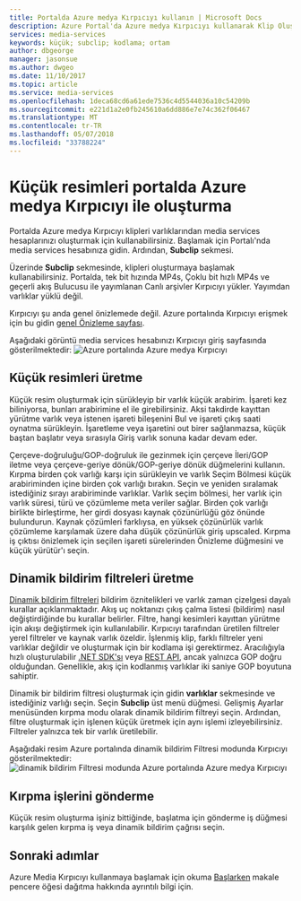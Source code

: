 ```yaml
---
title: Portalda Azure medya Kırpıcıyı kullanın | Microsoft Docs
description: Azure Portal'da Azure medya Kırpıcıyı kullanarak Klip Oluştur
services: media-services
keywords: küçük; subclip; kodlama; ortam
author: dbgeorge
manager: jasonsue
ms.author: dwgeo
ms.date: 11/10/2017
ms.topic: article
ms.service: media-services
ms.openlocfilehash: 1deca68cd6a61ede7536c4d5544036a10c54209b
ms.sourcegitcommit: e221d1a2e0fb245610a6dd886e7e74c362f06467
ms.translationtype: MT
ms.contentlocale: tr-TR
ms.lasthandoff: 05/07/2018
ms.locfileid: "33788224"
---
```

# <a name="create-clips-with-azure-media-clipper-in-the-portal"></a>Küçük resimleri portalda Azure medya Kırpıcıyı ile oluşturma
Portalda Azure medya Kırpıcıyı klipleri varlıklarından media services hesaplarınızı oluşturmak için kullanabilirsiniz. Başlamak için Portalı'nda media services hesabınıza gidin. Ardından, **Subclip** sekmesi.

Üzerinde **Subclip** sekmesinde, klipleri oluşturmaya başlamak kullanabilirsiniz. Portalda, tek bit hızında MP4s, Çoklu bit hızlı MP4s ve geçerli akış Bulucusu ile yayımlanan Canlı arşivler Kırpıcıyı yükler. Yayımdan varlıklar yüklü değil.

Kırpıcıyı şu anda genel önizlemede değil. Azure portalında Kırpıcıyı erişmek için bu gidin [genel Önizleme sayfası](https://portal.azure.com/?feature.subclipper=true).

Aşağıdaki görüntü media services hesabınızı Kırpıcıyı giriş sayfasında gösterilmektedir: ![Azure portalında Azure medya Kırpıcıyı](media/media-services-azure-media-clipper-portal/media-services-azure-media-clipper-portal.png)

## <a name="producing-clips"></a>Küçük resimleri üretme
Küçük resim oluşturmak için sürükleyip bir varlık küçük arabirim. İşareti kez biliniyorsa, bunları arabirimine el ile girebilirsiniz. Aksi takdirde kayıttan yürütme varlık veya istenen işareti bileşenini Bul ve işareti çıkış saati oynatma sürükleyin. İşaretleme veya işaretini out birer sağlanmazsa, küçük baştan başlatır veya sırasıyla Giriş varlık sonuna kadar devam eder.

Çerçeve-doğruluğu/GOP-doğruluk ile gezinmek için çerçeve İleri/GOP iletme veya çerçeve-geriye dönük/GOP-geriye dönük düğmelerini kullanın. Kırpma birden çok varlığı karşı için sürükleyin ve varlık Seçim Bölmesi küçük arabiriminden içine birden çok varlığı bırakın. Seçin ve yeniden sıralamak istediğiniz sırayı arabiriminde varlıklar. Varlık seçim bölmesi, her varlık için varlık süresi, türü ve çözümleme meta veriler sağlar. Birden çok varlığı birlikte birleştirme, her girdi dosyası kaynak çözünürlüğü göz önünde bulundurun. Kaynak çözümleri farklıysa, en yüksek çözünürlük varlık çözümleme karşılamak üzere daha düşük çözünürlük giriş upscaled. Kırpma iş çıktısı önizlemek için seçilen işareti sürelerinden Önizleme düğmesini ve küçük yürütür'ı seçin.

## <a name="producing-dynamic-manifest-filters"></a>Dinamik bildirim filtreleri üretme
[Dinamik bildirim filtreleri](https://azure.microsoft.com/blog/dynamic-manifest/) bildirim öznitelikleri ve varlık zaman çizelgesi dayalı kurallar açıklanmaktadır. Akış uç noktanızı çıkış çalma listesi (bildirim) nasıl değiştirdiğinde bu kurallar belirler. Filtre, hangi kesimleri kayıttan yürütme için akışı değiştirmek için kullanılabilir. Kırpıcıyı tarafından üretilen filtreler yerel filtreler ve kaynak varlık özeldir. İşlenmiş klip, farklı filtreler yeni varlıklar değildir ve oluşturmak için bir kodlama işi gerektirmez. Aracılığıyla hızlı oluşturulabilir [.NET SDK'sı](https://docs.microsoft.com/azure/media-services/media-services-dotnet-dynamic-manifest) veya [REST API](https://docs.microsoft.com/azure/media-services/media-services-rest-dynamic-manifest), ancak yalnızca GOP doğru olduğundan. Genellikle, akış için kodlanmış varlıklar iki saniye GOP boyutuna sahiptir.

Dinamik bir bildirim filtresi oluşturmak için gidin **varlıklar** sekmesinde ve istediğiniz varlığı seçin. Seçin **Subclip** üst menü düğmesi. Gelişmiş Ayarlar menüsünden kırpma modu olarak dinamik bildirim filtreyi seçin. Ardından, filtre oluşturmak için işlenen küçük üretmek için aynı işlemi izleyebilirsiniz. Filtreler yalnızca tek bir varlık üretilebilir.

Aşağıdaki resim Azure portalında dinamik bildirim Filtresi modunda Kırpıcıyı gösterilmektedir: ![dinamik bildirim Filtresi modunda Azure portalında Azure medya Kırpıcıyı](media/media-services-azure-media-clipper-portal/media-services-azure-media-clipper-filter.PNG)

## <a name="submitting-clipping-jobs"></a>Kırpma işlerini gönderme
Küçük resim oluşturma işiniz bittiğinde, başlatma için gönderme iş düğmesi karşılık gelen kırpma iş veya dinamik bildirim çağrısı seçin.

## <a name="next-steps"></a>Sonraki adımlar
Azure Media Kırpıcıyı kullanmaya başlamak için okuma [Başlarken](media-services-azure-media-clipper-getting-started.md) makale pencere öğesi dağıtma hakkında ayrıntılı bilgi için.
